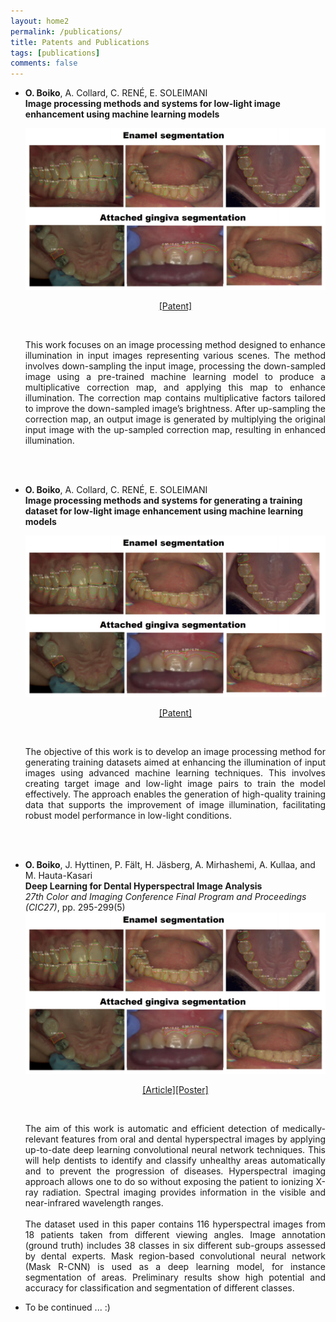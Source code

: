 ```yaml
---
layout: home2
permalink: /publications/
title: Patents and Publications
tags: [publications]
comments: false
---
```


* <b>O. Boiko</b>, A. Collard, C. RENÉ, E. SOLEIMANI
  <br />
  <b>Image processing methods and systems for low-light image enhancement using machine learning models</b>

  <img src="/images/publication_dental.png" alt="deep learning  dental hyperspectral imaging" class="inline"/>
  <br />
  <p style="text-align: center;">
   <a href="https://patents.google.com/patent/US20230186446A1/en">[Patent]</a>
  </p>
  <br />
  <p style="text-align: justify;">
  This work focuses on an image processing method designed to enhance illumination in input images representing various scenes. The method involves down-sampling the input image, processing the down-sampled image using a pre-trained machine learning model to produce a multiplicative correction map, and applying this map to enhance illumination. The correction map contains multiplicative factors tailored to improve the down-sampled image’s brightness. After up-sampling the correction map, an output image is generated by multiplying the original input image with the up-sampled correction map, resulting in enhanced illumination.
  </p>

  <br /><br />


* <b>O. Boiko</b>, A. Collard, C. RENÉ, E. SOLEIMANI
  <br />
  <b>Image processing methods and systems for generating a training dataset for low-light image enhancement using machine learning models</b>

  <img src="/images/publication_dental.png" alt="deep learning  dental hyperspectral imaging" class="inline"/>
  <br />
  <p style="text-align: center;">
   <a href="https://patents.google.com/patent/US20230186612A1/en">[Patent]</a>
  </p>
  <br />
  <p style="text-align: justify;">
  The objective of this work is to develop an image processing method for generating training datasets aimed at enhancing the illumination of input images using advanced machine learning techniques. This involves creating target image and low-light image pairs to train the model effectively. The approach enables the generation of high-quality training data that supports the improvement of image illumination, facilitating robust model performance in low-light conditions.
  </p>

  <br /><br />


* <b>O. Boiko</b>, J. Hyttinen, P. Fält, H. Jäsberg, A. Mirhashemi, A. Kullaa, and M. Hauta-Kasari
  <br />
  <b>Deep Learning for Dental Hyperspectral Image Analysis</b>
  <br />
  <i>27th Color and Imaging Conference Final Program and Proceedings (CIC27)</i>, pp. 295-299(5)
  <br />
  <img src="/images/publication_dental.png" alt="deep learning  dental hyperspectral imaging" class="inline"/>
  <br />
  <p style="text-align: center;">
   <a href="https://doi.org/10.2352/issn.2169-2629.2019.27.53">[Article]</a><a href="/images/Boiko_poster_CIC.pdf">[Poster]</a>
  </p>
  <br />
  <p style="text-align: justify;">
  The aim of this work is automatic and efficient detection of medically-relevant features from oral and dental hyperspectral images by       applying up-to-date deep learning convolutional neural network techniques. This will help dentists to identify and classify unhealthy       areas automatically and to prevent the progression of diseases. Hyperspectral imaging approach allows one to do so without exposing the     patient to ionizing X-ray radiation. Spectral imaging provides information in the visible and near-infrared wavelength ranges.
  <br /><br />
  The dataset used in this paper contains 116 hyperspectral images from 18 patients taken from different viewing angles. Image annotation   (ground truth) includes 38 classes in six different sub-groups assessed by dental experts. Mask region-based convolutional neural network   (Mask R-CNN) is used as a deep learning model, for instance segmentation of areas. Preliminary results show high potential and accuracy for   classification and segmentation of different classes.
  </p>
* To be continued ... :)
